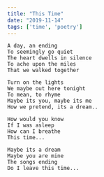 ```yaml
---
title: "This Time"
date: "2019-11-14"
tags: ['time', 'poetry']
---
```

    A day, an ending
    To seemingly go quiet
    The heart dwells in silence
    To ache upon the miles
    That we walked together
    
    Turn on the lights
    We maybe out here tonight
    To mean, to rhyme
    Maybe its you, maybe its me
    How we pretend, its a dream..
    
    How would you know
    If I was asleep
    How can I breathe
    This time...
    
    Maybe its a dream
    Maybe you are mine
    The songs ending
    Do I leave this time...
